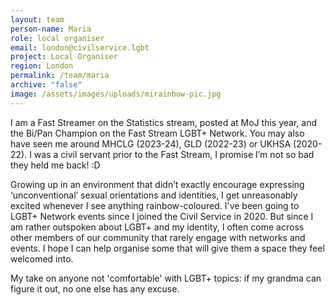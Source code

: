 ```yaml
---
layout: team
person-name: Maria
role: local organiser
email: london@civilservice.lgbt
project: Local Organiser
region: London
permalink: /team/maria
archive: "false"
image: /assets/images/uploads/mirainbow-pic.jpg
---
```


I am a Fast Streamer on the Statistics stream, posted at MoJ this year, and the Bi/Pan Champion on the Fast Stream LGBT+ Network. You may also have seen me around MHCLG (2023-24), GLD (2022-23) or UKHSA (2020-22). I was a civil servant prior to the Fast Stream, I promise I’m not so bad they held me back! :D

Growing up in an environment that didn’t exactly encourage expressing ‘unconventional’ sexual orientations and identities, I get unreasonably excited whenever I see anything rainbow-coloured. I've been going to LGBT+ Network events since I joined the Civil Service in 2020. But since I am rather outspoken about LGBT+ and my identity, I often come across other members of our community that rarely engage with networks and events. I hope I can help organise some that will give them a space they feel welcomed into.

My take on anyone not 'comfortable' with LGBT+ topics: if my grandma can figure it out, no one else has any excuse.
